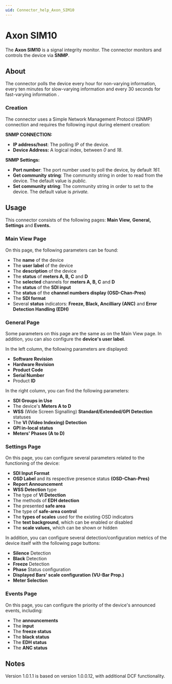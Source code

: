 ```yaml
---
uid: Connector_help_Axon_SIM10
---
```


# Axon SIM10

The **Axon SIM10** is a signal integrity monitor. The connector monitors and controls the device via **SNMP**.

## About

The connector polls the device every hour for non-varying information, every ten minutes for slow-varying information and every 30 seconds for fast-varying information .

### Creation

The connector uses a Simple Network Management Protocol (SNMP) connection and requires the following input during element creation:

**SNMP CONNECTION:**

- **IP address/host**: The polling IP of the device.
- **Device Address:** A logical index, between *0* and *18*.

**SNMP Settings:**

- **Port number**: The port number used to poll the device, by default *161.*
- **Get community** **string**: The community string in order to read from the device. The default value is *public.*
- **Set community string**: The community string in order to set to the device. The default value is *private.*

## Usage

This connector consists of the following pages: **Main View,** **General, Settings** and **Events.**

### Main View Page

On this page, the following parameters can be found:

- The **name** of the device
- The **user label** of the device
- The **description** of the device
- The **status** of **meters A, B, C** and **D**
- The **selected** channels for **meters A, B, C** and **D**
- The **status** of the **SDI input**
- The **status** of the **channel numbers display (OSD-Chan-Pres)**
- The **SDI format**
- Several **status** indicators: **Freeze, Black, Ancilliary (ANC)** and **Error Detection Handling (EDH)**

### General Page

Some parameters on this page are the same as on the Main View page. In addition, you can also configure the **device's user label**.

In the left column, the following parameters are displayed:

- **Software Revision**
- **Hardware Revision**
- **Product Code**
- **Serial Number**
- Product **ID**

In the right column, you can find the following parameters:

- **SDI Groups in Use**
- The device's **Meters A to D**
- **WSS** (Wide Screen Signalling) **Standard/Extended/GPI Detection** statuses
- The **VI (Video Indexing) Detection**
- **GPI in-local status**
- **Meters' Phases (A to D)**

### Settings Page

On this page, you can configure several parameters related to the functioning of the device:

- **SDI Input Format**
- **OSD Label** and its respective presence status **(OSD-Chan-Pres)**
- **Report Announcement**
- **WSS Detection** type
- The type of **VI Detection**
- The methods of **EDH detection**
- The presented **safe area**
- The type of **safe-area control**
- The **types of scales** used for the existing OSD indicators
- The **text background**, which can be enabled or disabled
- The **scale values,** which can be shown or hidden

In addition, you can configure several detection/configuration metrics of the device itself with the following page buttons:

- **Silence** Detection
- **Black** Detection
- **Freeze** Detection
- **Phase** Status configuration
- **Displayed Bars' scale configuration (VU-Bar Prop.)**
- **Meter Selection**

### Events Page

On this page, you can configure the priority of the device's announced events, including:

- The **announcements**
- The **input**
- The **freeze status**
- The **black status**
- The **EDH status**
- The **ANC status**

## Notes

Version 1.0.1.1 is based on version 1.0.0.12, with additional DCF functionality.
